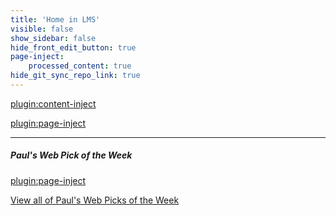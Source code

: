 ```yaml
---
title: 'Home in LMS'
visible: false
show_sidebar: false
hide_front_edit_button: true
page-inject:
    processed_content: true
hide_git_sync_repo_link: true
---
```


[plugin:content-inject](/192/home/_important-reminders)

[plugin:page-inject](/192/home/_class-preparations)

<hr>

##### Paul's Web Pick of the Week
[plugin:page-inject](/192/web-picks-of-the-week/latest)

[View all of Paul's Web Picks of the Week](https://canvas.sfu.ca/courses/44038/pages/all-web-picks-of-the-week)

